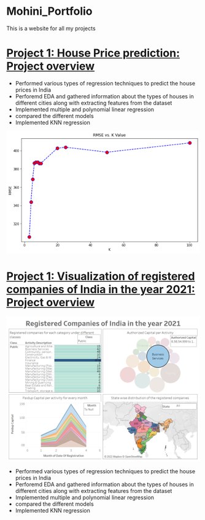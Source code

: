 # Mohini_Portfolio
This is a website for all my projects
# [Project 1: House Price prediction: Project overview](https://github.com/saythename1725/House-price-prediction-/blob/main/House%20price%20prediction.ipynb)
* Performed various types of regression techniques to predict the house prices in India
* Perforemd EDA and gathered information about the types of houses in different cities along with extracting features from the dataset
* Implemented multiple and polynomial linear regression
* compared the different models
*  Implemented KNN regression

![](/images/download.png)

# [Project 1: Visualization of registered companies of India in the year 2021: Project overview](https://public.tableau.com/app/profile/mohini1780/viz/RegisteredCompaniesofIndiaintheyear2021/Dashboard1)
![](/images/Dashboard%201.png)
* Performed various types of regression techniques to predict the house prices in India
* Perforemd EDA and gathered information about the types of houses in different cities along with extracting features from the dataset
* Implemented multiple and polynomial linear regression
* compared the different models
*  Implemented KNN regression
